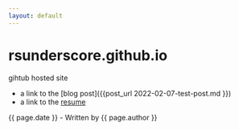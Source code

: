 ```yaml
---
layout: default
---
```


# rsunderscore.github.io
gihtub hosted site

- a link to the [blog post]({{post_url 2022-02-07-test-post.md }})
- a link to the [resume]()

{{ page.date }} - Written by {{ page.author }}
